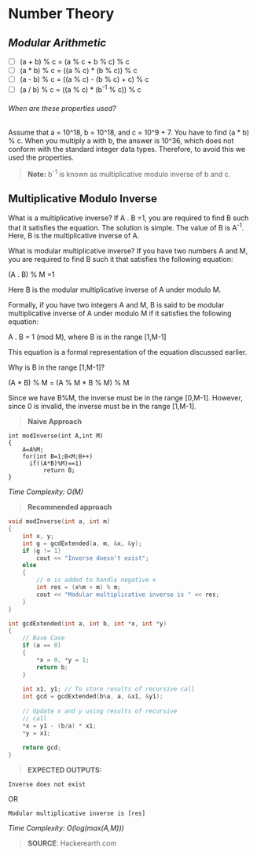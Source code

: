# **Number Theory**
## _Modular Arithmetic_

- [ ] (a + b) \% c = (a \% c + b \% c) \% c
- [ ] (a * b) \% c = ((a \% c) * (b \% c)) \% c
- [ ] (a - b) \% c = ((a \% c) - (b \% c) + c) \% c
- [ ] (a / b) \% c = ((a \% c) * (b<sup>-1</sup> \% c)) \% c

###### When are these properties used?
Assume that a = 10^18, b = 10^18, and c = 10^9 + 7. You have to find (a * b) \% c.
When you multiply a with b, the answer is 10^36, which does not conform with the standard integer data types. Therefore, to avoid this we used the properties.

> **Note:** b<sup>-1</sup> is known as multiplicative modulo inverse of b and c.

## Multiplicative Modulo Inverse

What is a multiplicative inverse? If A . B =1, you are required to find B such that it satisfies the equation. The solution is simple. The value of B is A<sup>-1</sup>. Here, B is the multiplicative inverse of A.

What is modular multiplicative inverse? If you have two numbers A and M, you are required to find B such it that satisfies the following equation:

(A . B) \% M =1

Here B is the modular multiplicative inverse of A under modulo M.

Formally, if you have two integers A and M, B is said to be modular multiplicative inverse of A under modulo M if it satisfies the following equation:

A . B = 1 (mod M), where B is in the range [1,M-1]

This equation is a formal representation of the equation discussed earlier.

Why is B in the range [1,M-1]?

(A * B) \% M = (A \% M * B \% M) \% M

Since we have B%M, the inverse must be in the range [0,M-1]. However, since 0 is invalid, the inverse must be in the range [1,M-1].

> **Naive Approach**

    int modInverse(int A,int M)
    {
        A=A%M;
        for(int B=1;B<M;B++)
          if((A*B)%M)==1)
              return B;
    }
_Time Complexity: O(M)_



> **Recommended approach**

```cpp
void modInverse(int a, int m)
{
    int x, y;
    int g = gcdExtended(a, m, &x, &y);
    if (g != 1)
        cout << "Inverse doesn't exist";
    else
    {
        // m is added to handle negative x
        int res = (x%m + m) % m;
        cout << "Modular multiplicative inverse is " << res;
    }
}
```

```cpp
int gcdExtended(int a, int b, int *x, int *y)
{
    // Base Case
    if (a == 0)
    {
        *x = 0, *y = 1;
        return b;
    }
 
    int x1, y1; // To store results of recursive call
    int gcd = gcdExtended(b%a, a, &x1, &y1);
 
    // Update x and y using results of recursive
    // call
    *x = y1 - (b/a) * x1;
    *y = x1;
 
    return gcd;
}
```

> **EXPECTED OUTPUTS:** 
```
Inverse does not exist
```
   
   OR
   
   
   
```
Modular multiplicative inverse is [res]
```
_Time Complexity: O(log(max(A,M)))_


> **SOURCE**: Hackerearth.com


